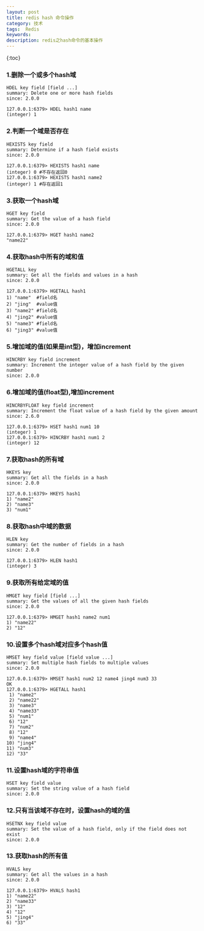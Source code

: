 ```yaml
---
layout: post
title: redis hash 命令操作
category: 技术
tags:  Redis
keywords: 
description: redis之hash命令的基本操作
---
```


{:toc}



### 1.删除一个或多个hash域


	HDEL key field [field ...]
	summary: Delete one or more hash fields
	since: 2.0.0

```redis
127.0.0.1:6379> HDEL hash1 name
(integer) 1
```





### 2.判断一个域是否存在


	HEXISTS key field
	summary: Determine if a hash field exists
	since: 2.0.0

```redis
127.0.0.1:6379> HEXISTS hash1 name
(integer) 0 #不存在返回0
127.0.0.1:6379> HEXISTS hash1 name2
(integer) 1 #存在返回1
```





### 3.获取一个hash域


	HGET key field
	summary: Get the value of a hash field
	since: 2.0.0

```redis
127.0.0.1:6379> HGET hash1 name2
"name22"
```




### 4.获取hash中所有的域和值


	HGETALL key
	summary: Get all the fields and values in a hash
	since: 2.0.0

```redis
127.0.0.1:6379> HGETALL hash1
1) "name"  #field名
2) "jing"  #value值
3) "name2" #field名
4) "jing2" #value值
5) "name3" #field名
6) "jing3" #value值
```






### 5.增加域的值(如果是int型)，增加increment


	HINCRBY key field increment
	summary: Increment the integer value of a hash field by the given number
	since: 2.0.0



### 6.增加域的值(float型),增加increment


	HINCRBYFLOAT key field increment
	summary: Increment the float value of a hash field by the given amount
	since: 2.6.0

```redis
127.0.0.1:6379> HSET hash1 num1 10
(integer) 1
127.0.0.1:6379> HINCRBY hash1 num1 2
(integer) 12
```




### 7.获取hash的所有域


	HKEYS key
	summary: Get all the fields in a hash
	since: 2.0.0

```redis
127.0.0.1:6379> HKEYS hash1
1) "name2"
2) "name3"
3) "num1"
```





### 8.获取hash中域的数据


	HLEN key
	summary: Get the number of fields in a hash
	since: 2.0.0

```redis
127.0.0.1:6379> HLEN hash1
(integer) 3
```






### 9.获取所有给定域的值


	HMGET key field [field ...]
	summary: Get the values of all the given hash fields
	since: 2.0.0

```redis
127.0.0.1:6379> HMGET hash1 name2 num1
1) "name22"
2) "12"
```





### 10.设置多个hash域对应多个hash值

	
	HMSET key field value [field value ...]
	summary: Set multiple hash fields to multiple values
	since: 2.0.0

```redis
127.0.0.1:6379> HMSET hash1 num2 12 name4 jing4 num3 33
OK
127.0.0.1:6379> HGETALL hash1
 1) "name2"
 2) "name22"
 3) "name3"
 4) "name33"
 5) "num1"
 6) "12"
 7) "num2"
 8) "12"
 9) "name4"
10) "jing4"
11) "num3"
12) "33"
```





### 11.设置hash域的字符串值


	HSET key field value
	summary: Set the string value of a hash field
	since: 2.0.0



### 12.只有当该域不存在时，设置hash的域的值


	HSETNX key field value
	summary: Set the value of a hash field, only if the field does not exist
	since: 2.0.0



### 13.获取hash的所有值


	HVALS key
	summary: Get all the values in a hash
	since: 2.0.0


```redis
127.0.0.1:6379> HVALS hash1
1) "name22"
2) "name33"
3) "12"
4) "12"
5) "jing4"
6) "33"
```
